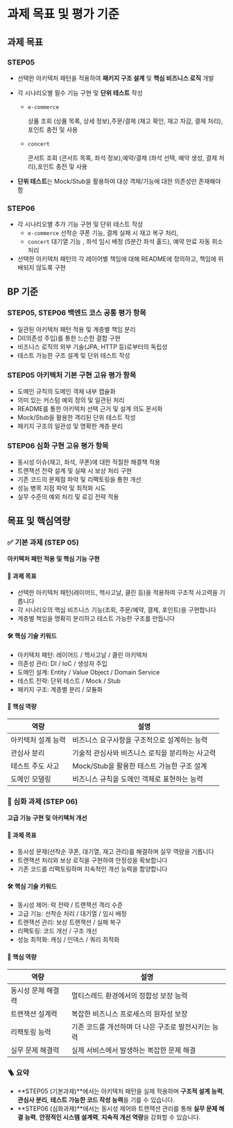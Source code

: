 # 과제 목표 및 평가 기준

## 과제 목표

### STEP05

- 선택한 아키텍처 패턴을 적용하여 **패키지 구조 설계** 및 **핵심 비즈니스 로직** 개발
- 각 시나리오별 필수 기능 구현 및 **단위 테스트** 작성
    - `e-commerce`

      상품 조회 (상품 목록, 상세 정보),주문/결제 (재고 확인, 재고 차감, 결제 처리),포인트 충전 및 사용

    - `concert`

      콘서트 조회 (콘서트 목록, 좌석 정보),예약/결제 (좌석 선택, 예약 생성, 결제 처리),포인트 충전 및 사용

- **단위 테스트**는 Mock/Stub을 활용하여 대상 객체/기능에 대한 의존성만 존재해야 함

### STEP06

- 각 시나리오별 추가 기능 구현 및 단위 테스트 작성
    - `e-commerce` 선착순 쿠폰 기능, 결제 실패 시 재고 복구 처리,
    - `concert` 대기열 기능 , 좌석 임시 배정 (5분간 좌석 홀드), 예약 만료 자동 취소 처리
- 선택한 아키텍처 패턴의 각 레이어별 책임에 대해 README에 정의하고, 책임에 위배되지 않도록 구현

## BP 기준

### STEP05, STEP06 백엔드 코스 공통 평가 항목

- 일관된 아키텍처 패턴 적용 및 계층별 책임 분리
- DI(의존성 주입)를 통한 느슨한 결합 구현
- 비즈니스 로직의 외부 기술(JPA, HTTP 등)로부터의 독립성
- 테스트 가능한 구조 설계 및 단위 테스트 작성

### STEP05 아키텍처 기본 구현 고유 평가 항목

- 도메인 규칙의 도메인 객체 내부 캡슐화
- 의미 있는 커스텀 예외 정의 및 일관된 처리
- README를 통한 아키텍처 선택 근거 및 설계 의도 문서화
- Mock/Stub을 활용한 격리된 단위 테스트 작성
- 패키지 구조의 일관성 및 명확한 계층 분리

### STEP06 심화 구현 고유 평가 항목

- 동시성 이슈(재고, 좌석, 쿠폰)에 대한 적절한 해결책 적용
- 트랜잭션 전략 설계 및 실패 시 보상 처리 구현
- 기존 코드의 문제점 파악 및 리팩토링을 통한 개선
- 성능 병목 지점 파악 및 최적화 시도
- 실무 수준의 예외 처리 및 로깅 전략 적용

## 목표 및 핵심역량

### ✅ 기본 과제 (STEP 05)

**아키텍처 패턴 적용 및 핵심 기능 구현**

#### 🎯 과제 목표

- 선택한 아키텍처 패턴(레이어드, 헥사고날, 클린 등)을 적용하여 구조적 사고력을 기릅니다
- 각 시나리오의 핵심 비즈니스 기능(조회, 주문/예약, 결제, 포인트)을 구현합니다
- 계층별 책임을 명확히 분리하고 테스트 가능한 구조를 만듭니다

#### 🛠️ 핵심 기술 키워드

- 아키텍처 패턴: 레이어드 / 헥사고날 / 클린 아키텍처
- 의존성 관리: DI / IoC / 생성자 주입
- 도메인 설계: Entity / Value Object / Domain Service
- 테스트 전략: 단위 테스트 / Mock / Stub
- 패키지 구조: 계층별 분리 / 모듈화

#### 🧠 핵심 역량

| 역량 | 설명 |
| --- | --- |
| 아키텍처 설계 능력 | 비즈니스 요구사항을 구조적으로 설계하는 능력 |
| 관심사 분리 | 기술적 관심사와 비즈니스 로직을 분리하는 사고력 |
| 테스트 주도 사고 | Mock/Stub을 활용한 테스트 가능한 구조 설계 |
| 도메인 모델링 | 비즈니스 규칙을 도메인 객체로 표현하는 능력 |

### 🚀 심화 과제 (STEP 06)

**고급 기능 구현 및 아키텍처 개선**

#### 🎯 과제 목표

- 동시성 문제(선착순 쿠폰, 대기열, 재고 관리)를 해결하며 실무 역량을 기릅니다
- 트랜잭션 처리와 보상 로직을 구현하여 안정성을 확보합니다
- 기존 코드를 리팩토링하며 지속적인 개선 능력을 함양합니다

#### 🛠️ 핵심 기술 키워드

- 동시성 제어: 락 전략 / 트랜잭션 격리 수준
- 고급 기능: 선착순 처리 / 대기열 / 임시 배정
- 트랜잭션 관리: 보상 트랜잭션 / 실패 복구
- 리팩토링: 코드 개선 / 구조 개선
- 성능 최적화: 캐싱 / 인덱스 / 쿼리 최적화

#### 🧠 핵심 역량

| 역량 | 설명 |
| --- | --- |
| 동시성 문제 해결력 | 멀티스레드 환경에서의 정합성 보장 능력 |
| 트랜잭션 설계력 | 복잡한 비즈니스 프로세스의 원자성 보장 |
| 리팩토링 능력 | 기존 코드를 개선하며 더 나은 구조로 발전시키는 능력 |
| 실무 문제 해결력 | 실제 서비스에서 발생하는 복잡한 문제 해결 |

### 🪜 요약

- **STEP05 (기본과제)**에서는 아키텍처 패턴을 실제 적용하며 **구조적 설계 능력**, **관심사 분리**, **테스트 가능한 코드 작성 능력**을 기를 수 있습니다.
- **STEP06 (심화과제)**에서는 동시성 제어와 트랜잭션 관리를 통해 **실무 문제 해결 능력**, **안정적인 시스템 설계력**, **지속적 개선 역량**을 강화할 수 있습니다.
